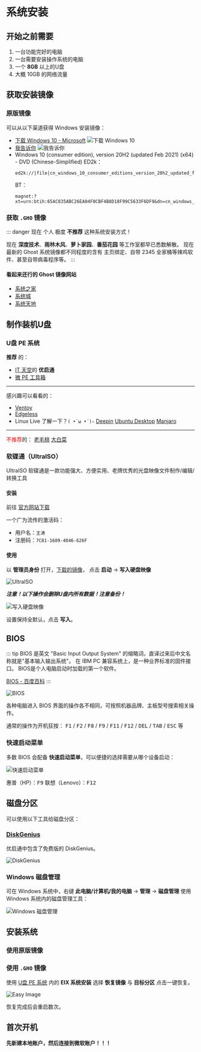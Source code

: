 # 系统安装

## 开始之前需要

1. 一台功能完好的电脑
2. 一台需要安装操作系统的电脑
2. 一个 **8GB** 以上的U盘
3. 大概 10GB 的网络流量

## 获取安装镜像

### 原版镜像

可以从以下渠道获得 Windows 安装镜像：

- [下载 Windows 10 - Microsoft](https://www.microsoft.com/zh-cn/software-download/windows10)
  ![下载 Windows 10](/img/other/system_download.jpg)
- [我告诉你](https://msdn.itellyou.cn/)
  ![我告诉你](/img/other/ITellYou.jpg)
- Windows 10 (consumer edition), version 20H2 (updated Feb 2021) (x64) - DVD (Chinese-Simplified)
  ED2k：
  ```text
  ed2k://|file|cn_windows_10_consumer_editions_version_20h2_updated_feb_2021_x64_dvd_8ddab99d.iso|6223781888|954B729026D6E420EE46FB2DC912F256|/
  ```
  BT：
  ```text
  magnet:?xt=urn:btih:65AC835ABC26EA04F0CBF4B8D18F99C5633F6DF9&dn=cn_windows_10_consumer_editions_version_20h2_updated_feb_2021_x64_dvd_8ddab99d.iso&xl=6223781888
  ```

### 获取 `.GHO` 镜像

::: danger
现在 <span title="Yue_plus">个人</span> 极度 **不推荐** 这种系统安装方式！

现在 **深度技术**、**雨林木风**、**萝卜家园**、**番茄花园** 等工作室都早已悉数解散。
现在最新的 Ghost 系统镜像都不同程度的含有 主页绑定、自带 2345 全家桶等辣鸡软件、甚至自带病毒程序等。
:::

#### 看起来还行的 Ghost 镜像网站

- [系统之家](http://www.xitongzhijia.net/)
- [系统城](http://www.xitongcheng.com/)
- [系统天地](https://www.xitongtiandi.net/)

## 制作装机U盘

### U盘 PE 系统

**推荐** 的：
- [IT 天空](https://www.itsk.com/topic-software.html)的 **优启通**
- [微 PE 工具箱](http://www.wepe.com.cn/)

------

感兴趣可以看看的：
- [Ventoy](https://www.ventoy.net/)
- [Edgeless](https://home.edgeless.top/)
- Linux Live 了解一下？`( •̀ ω •́ )✧`
  [Deepin](https://www.deepin.org/zh/)
  [Ubuntu Desktop](https://ubuntu.com/download/desktop)
  [Manjaro](https://manjaro.org/)

-----

<span title="绝对不要用 ε=( o｀ω′)ノ" style="color: red;">不推荐</span>的：
[老毛桃](https://www.laomaotao.net/)
[大白菜](http://www.winbaicai.com/)

### 软碟通（UltraISO）

UltraISO 软碟通是一款功能强大、方便实用、老牌优秀的光盘映像文件制作/编辑/转换工具

#### 安装

前往 [官方网站下载](https://cn.ultraiso.net/xiazai.html)

一个广为流传的激活码：
- 用户名：`王涛`
- 注册码：`7C81-1689-4046-626F`

#### 使用

以 **管理员身份** 打开，[下载的镜像](#获取安装镜像)，
点击 **启动** -> **写入硬盘映像**

![UltraISO](/img/other/UltraISO.jpg)

***注意！以下操作会删除U盘内所有数据！注意备份！***

![写入硬盘映像](./img/01.jpg)

设置保持全默认，点击 **写入**。

## BIOS

::: tip
BIOS 是英文 "Basic Input Output System" 的缩略词，直译过来后中文名称就是"基本输入输出系统"。
在 IBM PC 兼容系统上，是一种业界标准的固件接口。
BIOS是个人电脑启动时加载的第一个软件。

[BIOS - 百度百科](https://baike.baidu.com/item/BIOS/91424)
:::

![BIOS](/img/other/bios.jpg)

各种电脑进入 BIOS 界面的操作各不相同，可按照机器品牌、主板型号搜索相关操作。

通常的操作为开机狂按：
<kbd>F1</kbd> /
<kbd>F2</kbd> /
<kbd>F8</kbd> /
<kbd>F9</kbd> /
<kbd>F11</kbd> /
<kbd>F12</kbd> /
<kbd>DEL</kbd> /
<kbd>TAB</kbd> /
<kbd>ESC</kbd> 等

### 快速启动菜单

多数 BIOS 会配备 **快速启动菜单**，可以便捷的选择需要从哪个设备启动：

![快速启动菜单](/img/other/boot_menu.jpg)

惠普（HP）：<kbd>F9</kbd>
联想（Lenovo）：<kbd>F12</kbd>

## 磁盘分区

可以使用以下工具给磁盘分区：

### [DiskGenius](https://www.diskgenius.cn/)

优启通中包含了免费版的 DiskGenius。

![DiskGenius](./img/DiskGenius.jpg)

### Windows 磁盘管理

可在 Windows 系统中，右键 **此电脑/计算机/我的电脑** -> **管理** -> **磁盘管理**
使用 Windows 系统内的磁盘管理工具：

![Windows 磁盘管理](./img/windows_disk_admin.jpg)

## 安装系统

### 使用原版镜像

### 使用 `.GHO` 镜像

使用 [U盘 PE 系统](#u盘-pe-系统) 内的 **EIX 系统安装** 选择 **恢复镜像** 与 **目标分区** 点击一键恢复。

![Easy Image](./img/EasyImage2.jpg)

恢复完成后会重启数次。

## 首次开机

**先新建本地账户，然后连接到微软账户！！！**
